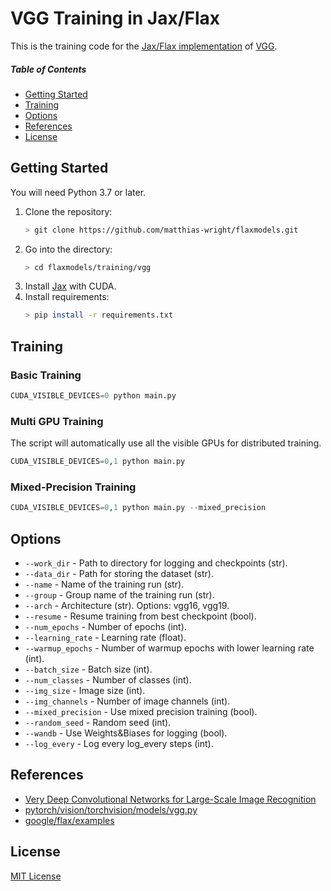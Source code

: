 # VGG Training in Jax/Flax
This is the training code for the [Jax/Flax implementation](https://github.com/matthias-wright/flaxmodels/tree/main/flaxmodels/vgg) of [VGG](https://arxiv.org/abs/1409.1556).

##### Table of Contents
* [Getting Started](#getting_started)
* [Training](#training)
* [Options](#options)
* [References](#references)
* [License](#license)


<a name="getting_started"></a>
## Getting Started
You will need Python 3.7 or later.
 
1. Clone the repository:
   ```sh
   > git clone https://github.com/matthias-wright/flaxmodels.git
   ```
2. Go into the directory:
   ```sh
   > cd flaxmodels/training/vgg
   ```
3. Install <a href="https://github.com/google/jax#installation">Jax</a> with CUDA.
4. Install requirements: 
   ```sh
   > pip install -r requirements.txt
   ```

<a name="training"></a>
## Training

### Basic Training
```python
CUDA_VISIBLE_DEVICES=0 python main.py
```

### Multi GPU Training
The script will automatically use all the visible GPUs for distributed training.
```python
CUDA_VISIBLE_DEVICES=0,1 python main.py
```

### Mixed-Precision Training
```python
CUDA_VISIBLE_DEVICES=0,1 python main.py --mixed_precision
```

<a name="options"></a>
## Options
* `--work_dir` - Path to directory for logging and checkpoints (str).
* `--data_dir` - Path for storing the dataset (str).
* `--name` - Name of the training run (str).
* `--group` - Group name of the training run (str).
* `--arch` - Architecture (str). Options: vgg16, vgg19.
* `--resume` - Resume training from best checkpoint (bool).
* `--num_epochs` - Number of epochs (int).
* `--learning_rate` - Learning rate (float).
* `--warmup_epochs` - Number of warmup epochs with lower learning rate (int).
* `--batch_size` - Batch size (int).
* `--num_classes` - Number of classes (int).
* `--img_size` - Image size (int).
* `--img_channels` - Number of image channels (int).
* `--mixed_precision` - Use mixed precision training (bool).
* `--random_seed` - Random seed (int).
* `--wandb` - Use Weights&Biases for logging (bool).
* `--log_every` - Log every log_every steps (int).

<a name="references"></a>
## References
* [Very Deep Convolutional Networks for Large-Scale Image Recognition](https://arxiv.org/abs/1409.1556)
* [pytorch/vision/torchvision/models/vgg.py](https://github.com/pytorch/vision/blob/main/torchvision/models/vgg.py)
* [google/flax/examples](https://github.com/google/flax/tree/main/examples)


<a name="license"></a>
## License
[MIT License](https://opensource.org/licenses/MIT)

